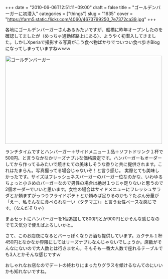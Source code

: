 +++
date = "2010-06-06T12:51:11+09:00"
draft = false
title = "ゴールデンバーガーに初潜入"
categories = ["things"]
slug = "1635"
cover = "https://farm5.static.flickr.com/4060/4673799250_7e7372ca39.jpg"
+++

各地にゴールデンバーガーさんあるみたいですが、船橋に昨年オープンしたのを確認してましたが（めっちゃ通勤経路上にある）、ようやく初潜入してきました。しかしXperiaで撮影する写真がこう食べ物ばかりでついつい食べ歩きBlogになってしまっていますねｗｗｗ

<a href="https://www.flickr.com/photos/keruru/4673799250/" title="ゴールデンバーガー by けるる, on Flickr"><img src="https://farm5.static.flickr.com/4060/4673799250_7e7372ca39.jpg" width="500" height="281" alt="ゴールデンバーガー" /></a>

ランチタイムですとハンバーガー＋サイドメニュー１品＋ソフトドリンク１杯で500円、と言うなかなかリーズナブルな価格設定です。ハンバーガーもオーダーしてから作ってるみたいで焼きたての美味しそうな香りと共に提供されます。これはたまらん。写真撮ってる場合じゃないぞ！と言う感じ。
実際とても美味しかったです。サイズはフレッシュネスバーガーのバーガー位なのかな、いわゆるちょっと小さめのバーガーなので男性の場合は絶対１つじゃ足りないと思うので2個オーダーでいいと思います。女性の場合はサイドメニューにフレッシュサラダとか頼まずがっつりフライドポテトとか頼めば足りるのかも？たぶん分量が「えー、私そんなに食べられなーい（タテマエ）」と言う女性ベースな感じです。（なんだそりゃ）

まぁセットにハンバーガーを1個追加して800円とか900円とかそんな感じなのでモス気分で使えばよろしいかと。

さて、このお店夜になるとバーっぽくなりお酒も提供しています。カクテル１杯450円となかなか界隈にしてはリーズナブルなんじゃないでしょうか。席数がそんなにないので大人数とは行きません。そもそも一番大人数で座れるテーブルでも3人とかそんな感じですｗ

おしゃれなお店なのでデートの終わりにまったりグラスを傾けるなんてのにいいかも知れないですね。

